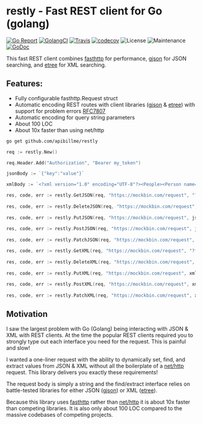 # restly - Fast REST client for Go (golang)

[![Go Report](https://goreportcard.com/badge/github.com/apibillme/restly)](https://goreportcard.com/report/github.com/apibillme/restly) [![GolangCI](https://golangci.com/badges/github.com/apibillme/restly.svg)](https://golangci.com/r/github.com/apibillme/restly) [![Travis](https://travis-ci.org/apibillme/restly.svg?branch=master)](https://travis-ci.org/apibillme/restly#) [![codecov](https://codecov.io/gh/apibillme/restly/branch/master/graph/badge.svg)](https://codecov.io/gh/apibillme/restly) ![License](https://img.shields.io/github/license/apibillme/restly.svg) ![Maintenance](https://img.shields.io/maintenance/yes/2018.svg) [![GoDoc](https://godoc.org/github.com/apibillme/restly?status.svg)](https://godoc.org/github.com/apibillme/restly)


This fast REST client combines [fasthttp](https://github.com/valyala/fasthttp#readme) for performance, [gjson](https://github.com/tidwall/gjson#readme) for JSON searching, and [etree](https://github.com/beevik/etree#readme) for XML searching.

## Features:
* Fully configurable fasthttp.Request struct
* Automatic encoding REST routes with client libraries ([gjson](https://github.com/tidwall/gjson#readme) & [etree](https://github.com/beevik/etree#readme)) with support for problem errors [RFC7807](https://tools.ietf.org/html/rfc7807)
* Automatic encoding for query string parameters
* About 100 LOC
* About 10x faster than using net/http

```bash
go get github.com/apibillme/restly
```

```go
req := restly.New()

req.Header.Add("Authorization", "Bearer my_token")

jsonBody := `{"key":"value"}`

xmlBody := `<?xml version="1.0" encoding="UTF-8"?><People><Person name="Jon"/></People></xml>`

res, code, err := restly.GetJSON(req, "https://mockbin.com/request", "?foo=bar")
	
res, code, err := restly.DeleteJSON(req, "https://mockbin.com/request", "?foo=bar")
	
res, code, err := restly.PutJSON(req, "https://mockbin.com/request", jsonBody, "?foo=bar")
	
res, code, err := restly.PostJSON(req, "https://mockbin.com/request", jsonBody, "?foo=bar")
	
res, code, err := restly.PatchJSON(req, "https://mockbin.com/request", jsonBody, "?foo=bar")

res, code, err := restly.GetXML(req, "https://mockbin.com/request", "?foo=bar")
	
res, code, err := restly.DeleteXML(req, "https://mockbin.com/request", "?foo=bar")
	
res, code, err := restly.PutXML(req, "https://mockbin.com/request", xmlBody, "?foo=bar")
	
res, code, err := restly.PostXML(req, "https://mockbin.com/request", xmlBody, "?foo=bar")
	
res, code, err := restly.PatchXML(req, "https://mockbin.com/request", xmlBody, "?foo=bar")
```

## Motivation

I saw the largest problem with Go (Golang) being interacting with JSON & XML with REST clients. At the time the popular REST clients required you to strongly type out each interface you need for the request. This is painful and slow! 

I wanted a one-liner request with the ability to dynamically set, find, and extract values from JSON & XML without all the boilerplate of a [net/http](https://golang.org/pkg/net/http/) request. This library delivers you exactly these requirements!

The request body is simply a string and the find/extract interface relies on battle-tested libraries for either JSON ([gjson](https://github.com/tidwall/gjson#readme)) or XML ([etree](https://github.com/beevik/etree#readme)).

Because this library uses [fasthttp](https://github.com/valyala/fasthttp#readme) rather than [net/http](https://golang.org/pkg/net/http/) it is about 10x faster than competing libraries. It is also only about 100 LOC compared to the massive codebases of competing projects.
